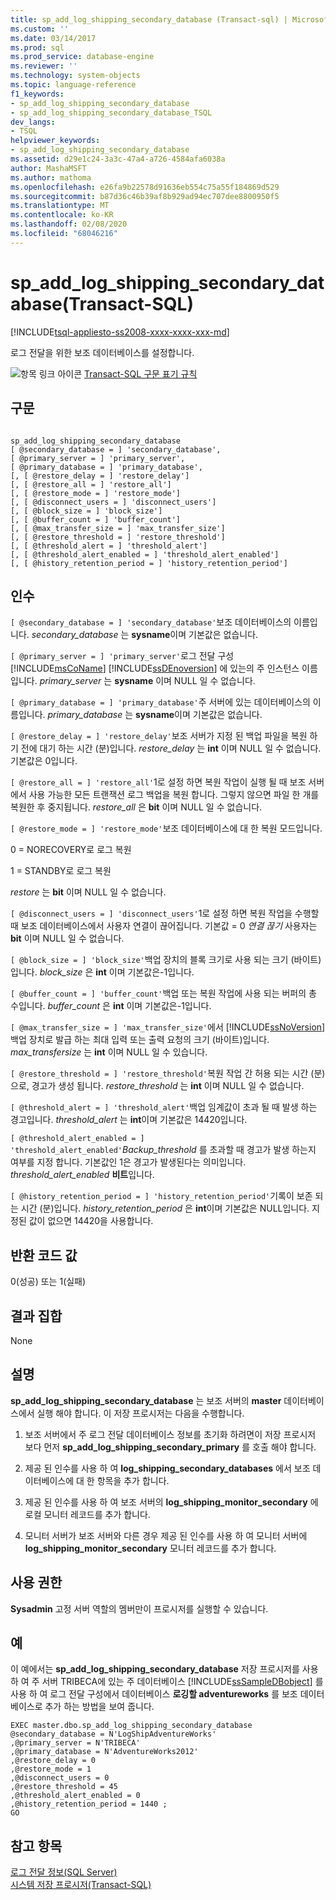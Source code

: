 ```yaml
---
title: sp_add_log_shipping_secondary_database (Transact-sql) | Microsoft Docs
ms.custom: ''
ms.date: 03/14/2017
ms.prod: sql
ms.prod_service: database-engine
ms.reviewer: ''
ms.technology: system-objects
ms.topic: language-reference
f1_keywords:
- sp_add_log_shipping_secondary_database
- sp_add_log_shipping_secondary_database_TSQL
dev_langs:
- TSQL
helpviewer_keywords:
- sp_add_log_shipping_secondary_database
ms.assetid: d29e1c24-3a3c-47a4-a726-4584afa6038a
author: MashaMSFT
ms.author: mathoma
ms.openlocfilehash: e26fa9b22578d91636eb554c75a55f184869d529
ms.sourcegitcommit: b87d36c46b39af8b929ad94ec707dee8800950f5
ms.translationtype: MT
ms.contentlocale: ko-KR
ms.lasthandoff: 02/08/2020
ms.locfileid: "68046216"
---
```

# <a name="sp_add_log_shipping_secondary_database-transact-sql"></a>sp_add_log_shipping_secondary_database(Transact-SQL)
[!INCLUDE[tsql-appliesto-ss2008-xxxx-xxxx-xxx-md](../../includes/tsql-appliesto-ss2008-xxxx-xxxx-xxx-md.md)]

  로그 전달을 위한 보조 데이터베이스를 설정합니다.  
  
 ![항목 링크 아이콘](../../database-engine/configure-windows/media/topic-link.gif "항목 링크 아이콘") [Transact-SQL 구문 표기 규칙](../../t-sql/language-elements/transact-sql-syntax-conventions-transact-sql.md)  
  
## <a name="syntax"></a>구문  
  
```  
  
sp_add_log_shipping_secondary_database  
[ @secondary_database = ] 'secondary_database',  
[ @primary_server = ] 'primary_server',   
[ @primary_database = ] 'primary_database',  
[, [ @restore_delay = ] 'restore_delay']  
[, [ @restore_all = ] 'restore_all']  
[, [ @restore_mode = ] 'restore_mode']  
[, [ @disconnect_users = ] 'disconnect_users']  
[, [ @block_size = ] 'block_size']  
[, [ @buffer_count = ] 'buffer_count']  
[, [ @max_transfer_size = ] 'max_transfer_size']  
[, [ @restore_threshold = ] 'restore_threshold']   
[, [ @threshold_alert = ] 'threshold_alert']   
[, [ @threshold_alert_enabled = ] 'threshold_alert_enabled']   
[, [ @history_retention_period = ] 'history_retention_period']  
```  
  
## <a name="arguments"></a>인수  
`[ @secondary_database = ] 'secondary_database'`보조 데이터베이스의 이름입니다. *secondary_database* 는 **sysname**이며 기본값은 없습니다.  
  
`[ @primary_server = ] 'primary_server'`로그 전달 구성 [!INCLUDE[msCoName](../../includes/msconame-md.md)] [!INCLUDE[ssDEnoversion](../../includes/ssdenoversion-md.md)] 에 있는의 주 인스턴스 이름입니다. *primary_server* 는 **sysname** 이며 NULL 일 수 없습니다.  
  
`[ @primary_database = ] 'primary_database'`주 서버에 있는 데이터베이스의 이름입니다. *primary_database* 는 **sysname**이며 기본값은 없습니다.  
  
`[ @restore_delay = ] 'restore_delay'`보조 서버가 지정 된 백업 파일을 복원 하기 전에 대기 하는 시간 (분)입니다. *restore_delay* 는 **int** 이며 NULL 일 수 없습니다. 기본값은 0입니다.  
  
`[ @restore_all = ] 'restore_all'`1로 설정 하면 복원 작업이 실행 될 때 보조 서버에서 사용 가능한 모든 트랜잭션 로그 백업을 복원 합니다. 그렇지 않으면 파일 한 개를 복원한 후 중지됩니다. *restore_all* 은 **bit** 이며 NULL 일 수 없습니다.  
  
`[ @restore_mode = ] 'restore_mode'`보조 데이터베이스에 대 한 복원 모드입니다.  
  
 0 = NORECOVERY로 로그 복원  
  
 1 = STANDBY로 로그 복원  
  
 *restore* 는 **bit** 이며 NULL 일 수 없습니다.  
  
`[ @disconnect_users = ] 'disconnect_users'`1로 설정 하면 복원 작업을 수행할 때 보조 데이터베이스에서 사용자 연결이 끊어집니다. 기본값 = 0 *연결 끊기* 사용자는 **bit** 이며 NULL 일 수 없습니다.  
  
`[ @block_size = ] 'block_size'`백업 장치의 블록 크기로 사용 되는 크기 (바이트)입니다. *block_size* 은 **int** 이며 기본값은-1입니다.  
  
`[ @buffer_count = ] 'buffer_count'`백업 또는 복원 작업에 사용 되는 버퍼의 총 수입니다. *buffer_count* 은 **int** 이며 기본값은-1입니다.  
  
`[ @max_transfer_size = ] 'max_transfer_size'`에서 [!INCLUDE[ssNoVersion](../../includes/ssnoversion-md.md)] 백업 장치로 발급 하는 최대 입력 또는 출력 요청의 크기 (바이트)입니다. *max_transfersize* 는 **int** 이며 NULL 일 수 있습니다.  
  
`[ @restore_threshold = ] 'restore_threshold'`복원 작업 간 허용 되는 시간 (분)으로, 경고가 생성 됩니다. *restore_threshold* 는 **int** 이며 NULL 일 수 없습니다.  
  
`[ @threshold_alert = ] 'threshold_alert'`백업 임계값이 초과 될 때 발생 하는 경고입니다. *threshold_alert* 는 **int**이며 기본값은 14420입니다.  
  
`[ @threshold_alert_enabled = ] 'threshold_alert_enabled'`*Backup_threshold* 를 초과할 때 경고가 발생 하는지 여부를 지정 합니다. 기본값인 1은 경고가 발생된다는 의미입니다. *threshold_alert_enabled* **비트**입니다.  
  
`[ @history_retention_period = ] 'history_retention_period'`기록이 보존 되는 시간 (분)입니다. *history_retention_period* 은 **int**이며 기본값은 NULL입니다. 지정된 값이 없으면 14420을 사용합니다.  
  
## <a name="return-code-values"></a>반환 코드 값  
 0(성공) 또는 1(실패)  
  
## <a name="result-sets"></a>결과 집합  
 None  
  
## <a name="remarks"></a>설명  
 **sp_add_log_shipping_secondary_database** 는 보조 서버의 **master** 데이터베이스에서 실행 해야 합니다. 이 저장 프로시저는 다음을 수행합니다.  
  
1.  보조 서버에서 주 로그 전달 데이터베이스 정보를 초기화 하려면이 저장 프로시저 보다 먼저 **sp_add_log_shipping_secondary_primary** 를 호출 해야 합니다.  
  
2.  제공 된 인수를 사용 하 여 **log_shipping_secondary_databases** 에서 보조 데이터베이스에 대 한 항목을 추가 합니다.  
  
3.  제공 된 인수를 사용 하 여 보조 서버의 **log_shipping_monitor_secondary** 에 로컬 모니터 레코드를 추가 합니다.  
  
4.  모니터 서버가 보조 서버와 다른 경우 제공 된 인수를 사용 하 여 모니터 서버에 **log_shipping_monitor_secondary** 모니터 레코드를 추가 합니다.  
  
## <a name="permissions"></a>사용 권한  
 **Sysadmin** 고정 서버 역할의 멤버만이 프로시저를 실행할 수 있습니다.  
  
## <a name="examples"></a>예  
 이 예에서는 **sp_add_log_shipping_secondary_database** 저장 프로시저를 사용 하 여 주 서버 TRIBECA에 있는 주 데이터베이스 [!INCLUDE[ssSampleDBobject](../../includes/sssampledbobject-md.md)] 를 사용 하 여 로그 전달 구성에서 데이터베이스 **로깅할 adventureworks** 를 보조 데이터베이스로 추가 하는 방법을 보여 줍니다.  
  
```  
EXEC master.dbo.sp_add_log_shipping_secondary_database   
@secondary_database = N'LogShipAdventureWorks'   
,@primary_server = N'TRIBECA'   
,@primary_database = N'AdventureWorks2012'   
,@restore_delay = 0   
,@restore_mode = 1   
,@disconnect_users = 0   
,@restore_threshold = 45     
,@threshold_alert_enabled = 0   
,@history_retention_period = 1440 ;  
GO  
```  
  
## <a name="see-also"></a>참고 항목  
 [로그 전달 정보&#40;SQL Server&#41;](../../database-engine/log-shipping/about-log-shipping-sql-server.md)   
 [시스템 저장 프로시저&#40;Transact-SQL&#41;](../../relational-databases/system-stored-procedures/system-stored-procedures-transact-sql.md)  
  
  
